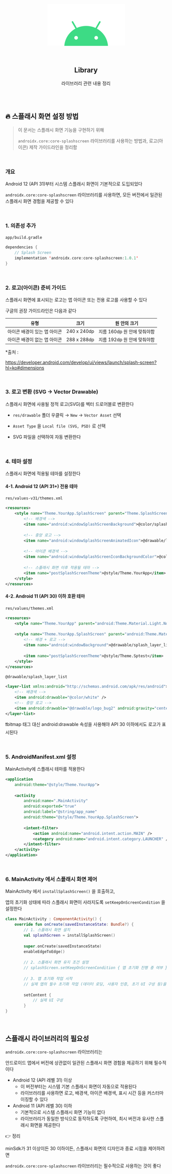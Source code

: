 <div align="center">
  <p>
    <img src="../README.assets/android.png">
  </p>
  <br>
  <h2>Library</h2>
  <p>라이브러리 관련 내용 정리</p>
  <br>
  <br>
</div>







## 🔥 스플래시 화면 설정 방법

> 이 문서는 스플래시 화면 기능을 구현하기 위해
>
> `androidx.core:core-splashscreen` 라이브러리를 사용하는 방법과, 로고(아이콘) 제작 가이드라인을 정리함

<br>

### 개요

Android 12 (API 31)부터 시스템 스플래시 화면이 기본적으로 도입되었다

`androidx.core:core-splashscreen` 라이브러리를 사용하면, 모든 버전에서 일관된 스플래시 화면 경험을 제공할 수 있다

<br>

### 1. 의존성 추가

`app/build.gradle`

```kotlin
dependencies {
    // Splash Screen
    implementation 'androidx.core:core-splashscreen:1.0.1'
}
```

<br>

### 2. 로고(아이콘) 준비 가이드

스플래시 화면에 표시되는 로고는 앱 아이콘 또는 전용 로고를 사용할 수 있다

구글의 권장 가이드라인은 다음과 같다

| 유형                         | 크기        | 원 안의 크기                |
| ---------------------------- | ----------- | --------------------------- |
| 아이콘 배경이 있는 앱 아이콘 | 240 x 240dp | 지름 160dp 원 안에 맞춰야함 |
| 아이콘 배경이 없는 앱 아이콘 | 288 x 288dp | 지름 192dp 원 안에 맞춰야함 |

*출처 :

https://developer.android.com/develop/ui/views/launch/splash-screen?hl=ko#dimensions

<br>

### 3. 로고 변환 (SVG → Vector Drawable)

스플래시 화면에 사용될 정적 로고(SVG)를 벡터 드로어블로 변환한다

- `res/drawable` 폴더 우클릭 → `New` → `Vector Asset` 선택

- `Asset Type` 을 `Local file (SVG, PSD)` 로 선택

- SVG 파일을 선택하여 자동 변환한다

<br>

### 4. 테마 설정

스플래시 화면에 적용될 테마를 설정한다

#### 4-1. Android 12 (API 31+) 전용 테마

`res/values-v31/themes.xml`

```xml
<resources>
    <style name="Theme.YourApp.SplashScreen" parent="Theme.SplashScreen">
        <!-- 배경색 -->
        <item name="android:windowSplashScreenBackground">@color/splash_background</item>

        <!-- 중앙 로고 -->
        <item name="android:windowSplashScreenAnimatedIcon">@drawable/logo</item>
        
        <!-- 아이콘 배경색 -->
        <item name="android:windowSplashScreenIconBackgroundColor">@color/splash_icon_background</item>

        <!-- 스플래시 화면 이후 적용될 테마 -->
        <item name="postSplashScreenTheme">@style/Theme.YourApp</item>
    </style>
</resources>
```

#### 4-2. Android 11 (API 30) 이하 호환 테마

`res/values/themes.xml`

```xml
<resources>
    <style name="Theme.YourApp" parent="android:Theme.Material.Light.NoActionBar" />

    <style name="Theme.YourApp.SplashScreen" parent="android:Theme.Material.Light.NoActionBar" >
        <!-- 배경 + 로고 -->
        <item name="android:windowBackground">@drawable/splash_layer_list</item>

        <item name="postSplashScreenTheme">@style/Theme.Sptest</item>
    </style>
</resources>
```

`@drawable/splash_layer_list`

```xml
<layer-list xmlns:android="http://schemas.android.com/apk/res/android">
    <!-- 배경색 -->
    <item android:drawable="@color/white" />
    <!-- 중앙 로고 -->
    <item android:drawable="@drawable/logo_bug2" android:gravity="center" />
</layer-list>
```

❗️bitmap 태그 대신 android:drawable 속성을 사용해야 API 30 이하에서도 로고가 표시된다

<br>

### 5. AndroidManifest.xml 설정

MainActivity에 스플래시 테마를 적용한다

```xml
<application
    android:theme="@style/Theme.YourApp">
  
    <activity
        android:name=".MainActivity"
        android:exported="true"
        android:label="@string/app_name"
        android:theme="@style/Theme.YourApp.SplashScreen"> 
      
        <intent-filter>
            <action android:name="android.intent.action.MAIN" />
            <category android:name="android.intent.category.LAUNCHER" />
        </intent-filter>
    </activity>
</application>
```

<br>

### 6. MainActivity 에서 스플래시 화면 제어

MainActivity 에서 `installSplashScreen()` 을 호출하고,

앱의 초기화 상태에 따라 스플래시 화면이 사라지도록 `setKeepOnScreenCondition` 을 설정한다

```kotlin
class MainActivity : ComponentActivity() {
    override fun onCreate(savedInstanceState: Bundle?) {
        // 1. 스플래시 화면 설치
        val splashScreen = installSplashScreen()
      
        super.onCreate(savedInstanceState)
        enableEdgeToEdge()
      
        // 2. 스플래시 화면 유지 조건 설정
        // splashScreen.setKeepOnScreenCondition { 앱 초기화 진행 중 여부 }
      
        // 3. 앱 초기화 작업 시작
        // 실제 앱의 필수 초기화 작업 (데이터 로딩, 사용자 인증, 초기 UI 구성 등)을 여기서 시작한다

        setContent {
            // 실제 UI 구성
        }
}
```

<br>

## 스플래시 라이브러리의 필요성

`androidx.core:core-splashscreen` 라이브러리는

안드로이드 앱에서 버전에 상관없이 일관된 스플래시 화면 경험을 제공하기 위해 필수적이다

- Android 12 (API 레벨 31) 이상
  - 이 버전부터는 시스템 기본 스플래시 화면이 자동으로 적용된다
  - 라이브러리를 사용하면 로고, 배경색, 아이콘 배경색, 표시 시간 등을 커스터마이징할 수 있다
- Android 11 (API 레벨 30) 이하
  - 기본적으로 시스템 스플래시 화면 기능이 없다
  - 라이브러리가 동일한 방식으로 동작하도록 구현하여, 최시 버전과 유사한 스플래시 화면을 제공한다

👉 정리

minSdk가 31 이상이든 30 이하이든, 스플래시 화면의 디자인과 종료 시점을 제어하려면

`androidx.core:core-splashscreen` 라이브러리는 필수적으로 사용하는 것이 좋다
